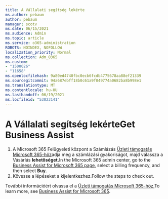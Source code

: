 ```yaml
---
title: A Vállalati segítség lekérte
ms.author: pebaum
author: pebaum
manager: scotv
ms.date: 06/15/2021
ms.audience: Admin
ms.topic: article
ms.service: o365-administration
ROBOTS: NOINDEX, NOFOLLOW
localization_priority: Normal
ms.collection: Adm_O365
ms.custom:
- "1500026"
- "11658"
ms.openlocfilehash: 9a80ed4740fbc0ecb6fcdb4775678aa88ef21339
ms.sourcegitcommit: 94a687ebff18b0c61a9f049774a0682ba8b998e1
ms.translationtype: MT
ms.contentlocale: hu-HU
ms.lasthandoff: 06/19/2021
ms.locfileid: "53023141"
---
```

# <a name="get-business-assist"></a><span data-ttu-id="97a1a-102">A Vállalati segítség lekérte</span><span class="sxs-lookup"><span data-stu-id="97a1a-102">Get Business Assist</span></span>

1. <span data-ttu-id="97a1a-103">A Microsoft 365 Felügyeleti központ a Számlázás [Üzleti támogatás Microsoft 365-höz](https://go.microsoft.com/fwlink/p/?linkid=2158423)adja meg a számlázási gyakoriságot, majd válassza a Vásárlás **lehetőséget.**</span><span class="sxs-lookup"><span data-stu-id="97a1a-103">In the Microsoft 365 admin center, go to the [Business Assist for Microsoft 365 page](https://go.microsoft.com/fwlink/p/?linkid=2158423), select a billing frequency, and then select **Buy**.</span></span>
2. <span data-ttu-id="97a1a-104">Kövesse a lépéseket a kijelentkezhez.</span><span class="sxs-lookup"><span data-stu-id="97a1a-104">Follow the steps to check out.</span></span>

<span data-ttu-id="97a1a-105">További információért olvassa el a [Üzleti támogatás Microsoft 365-höz.](/microsoft-365/admin/misc/business-assist)</span><span class="sxs-lookup"><span data-stu-id="97a1a-105">To learn more, see [Business Assist for Microsoft 365](/microsoft-365/admin/misc/business-assist).</span></span>